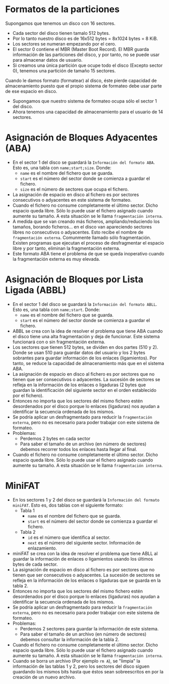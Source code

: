 
# Formatos de la particiones

Supongamos que tenemos un disco con 16 sectores.
* Cada sector del disco tienen tamalo 512 bytes.
* Por lo tanto nuestro disco es de 16x512 bytes = 8x1024 bytes = 8 KiB.
* Los sectores se numeran empezando por el cero.
* El sector 0 contiene el MBR (Master Boot Record). El MBR guarda información
de las particiones del disco, y por tanto, no se puede usar para almacenar datos
de usuario.
* Si creamos una única partición que ocupe todo el disco (Excepto sector 0),
tenemos una partición de tamaño 15 sectores.

Cuando le damos formato (formatear) al disco, éste pierde capacidad de almacenamiento
puesto que el propio sistema de formateo debe usar parte de ese espacio en disco.
* Supongamos que nuestro sistema de formateo ocupa sólo el sector 1 del disco.
* Ahora tenemos una capacidad de almacenamiento para el usuario de 14 sectores.

# Asignación de Bloques Adyacentes (ABA)

* En el sector 1 del disco se guardará la `Información del formato ABA`. Esto es,
una tabla con `name;start;size`. Donde:
    * `name` es el nombre del fichero que se guarda.
    * `start` es el número del sector donde se comienza a guardar el fichero.
    * `size` es el número de sectores que ocupa el fichero.
* La asignación de espacio en disco al fichero es por sectores consecutivos o
adyacentes en este sistema de formateo.
* Cuando el fichero no consume completamente el último sector. Dicho espacio queda
libre. Sólo lo puede usar el fichero asignado cuando aumente su tamaño. A esta
situación se le llama `fragmentación interna`.
* A medida que se van creando más ficheros, ampliando/reduciendo los tamaños,
borando ficheros... en el disco van apareciendo sectores libres no consecutivos
o adyacentes. Esto recibe el nombre de `fragmentación externa`. Comunmente llamado
sólo fragmentación. Existen programas que ejecutan el proceso de desfragmentar
el espacio libre y por tanto, eliminan la fragmentación externa.
* Este formato ABA tiene el problema de que se queda inoperativo cuando la
fragmentación externa es muy elevada.

# Asignación de Bloques por Lista Ligada (ABBL)

* En el sector 1 del disco se guardará la `Información del formato ABLL`. Esto es,
una tabla con `name;start`. Donde:
    * `name` es el nombre del fichero que se guarda.
    * `start` es el número del sector donde se comienza a guardar el fichero.
* ABBL se crea con la idea de resolver el problema que tiene ABA cuando el disco
tiene una alta fragmentación y deja de funcionar. Este sistema funcionará con o
sin fragmentación externa.
* Los sectores que tienen 512 bytes, se dividen en dos partes (510 y 2). Donde
se usan 510 para guardar datos del usuario y los 2 bytes sobrantes para guardar
información de los enlaces (ligamientos). Por tanto, se reduce la capacidad de
almacenamiento más que en el sistema ABA.
* La asignación de espacio en disco al fichero es por sectores que no tienen que
ser consecutivos o adyacentes. La sucesión de sectores se refleja en la información
de los enlaces o ligaduras (2 bytes que guardan la identificación del siguiente
sector en el orden establecido por el fichero).
* Entonces no importa que los sectores del mismo fichero estén desordenados
por el disco porque lo enlaces (ligaduras) nos ayudan a identificar la secuencia
ordenada de los mismos.
* Se podría aplicar un desfragmentado para reducir la `fragmentación externa`, pero
no es necesario para poder trabajar con este sistema de formateo.
* Problemas:
    * Perdemos 2 bytes en cada sector
    * Para saber el tamaño de un archivo (en número de sectores) debemos recorrer
    todos los enlaces hasta llegar al final.
* Cuando el fichero no consume completamente el último sector. Dicho espacio
queda libre. Sólo lo puede usar el fichero asignado cuando aumente su tamaño.
A esta situación se le llama `fragmentación interna`.

# MiniFAT

* En los sectores 1 y 2 del disco se guardará la `Información del formato miniFAT`.
Esto es, dos tablas con el siguiente formato:
    * Tabla 1
        * `name` es el nombre del fichero que se guarda.
        * `start` es el número del sector donde se comienza a guardar el fichero.
    * Tabla 2
        * `id` es el número que identifica al sector.
        * `next` es el número del siguiente sector. Información de enlazamiento.
* miniFAT se crea con la idea de resolver el problema que tiene ABLL al guardar
la información de enlaces o ligamientos usando los últimos bytes de cada sector.
* La asignación de espacio en disco al fichero es por sectores que no tienen que
ser consecutivos o adyacentes. La sucesión de sectores se refleja en la información
de los enlaces o ligaduras que se guarda en la tabla 2.
* Entonces no importa que los sectores del mismo fichero estén desordenados
por el disco porque lo enlaces (ligaduras) nos ayudan a identificar la secuencia
ordenada de los mismos.
* Se podría aplicar un desfragmentado para reducir la `fragmentación externa`, pero
no es necesario para poder trabajar con este sistema de formateo.
* Problemas:
    * Perdemos 2 sectores para guardar la información de este sistema.
    * Para saber el tamaño de un archivo (en número de sectores) debemos consultar
    la información de la tabla 2.
* Cuando el fichero no consume completamente el último sector. Dicho espacio
queda libre. Sólo lo puede usar el fichero asignado cuando aumente su tamaño.
A esta situación se le llama `fragmentación interna`.
* Cuando se borra un archivo (Por ejemplo `rm A`), se "limpia" la información de
las tablas 1 y 2, pero los sectores del disco siguen guardando los mismos bits
hasta que éstos sean sobreescritos en por la creación de un nuevo archivo.
